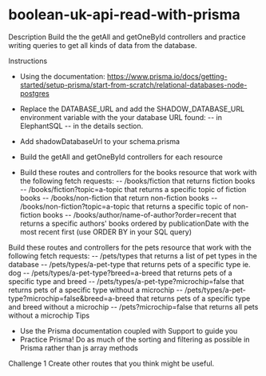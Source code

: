 # boolean-uk-api-read-with-prisma
Description
Build the the getAll and getOneById controllers and practice writing queries to get all kinds of data from the database.

Instructions
- Using the documentation: https://www.prisma.io/docs/getting-started/setup-prisma/start-from-scratch/relational-databases-node-postgres
- Replace the DATABASE_URL and add the SHADOW_DATABASE_URL environment variable with the your database URL found:
    -- in ElephantSQL
    -- in the details section.
- Add shadowDatabaseUrl to your schema.prisma


- Build the getAll and getOneById controllers for each resource
- Build these routes and controllers for the books resource that work with the following fetch requests:
    -- /books/fiction that returns fiction books
    -- /books/fiction?topic=a-topic that returns a specific topic of fiction books
    -- /books/non-fiction that return non-fiction books
    -- /books/non-fiction?topic=a-topic that returns a specific topic of non-fiction books
    -- /books/author/name-of-author?order=recent that returns a specific authors' books ordered by publicationDate with the most recent first (use ORDER BY in your SQL query)

Build these routes and controllers for the pets resource that work with the following fetch requests:
    -- /pets/types that returns a list of pet types in the database
    -- /pets/types/a-pet-type that returns pets of a specific type ie. dog
    -- /pets/types/a-pet-type?breed=a-breed that returns pets of a specific type and breed
    -- /pets/types/a-pet-type?microchip=false that returns pets of a specific type without a microchip
    -- /pets/types/a-pet-type?microchip=false&breed=a-breed that returns pets of a specific type and breed without a microchip
    -- /pets?microchip=false that returns all pets without a microchip
Tips
- Use the Prisma documentation coupled with Support to guide you
- Practice Prisma! Do as much of the sorting and filtering as possible in Prisma rather than js array methods

Challenge 1
Create other routes that you think might be useful.
